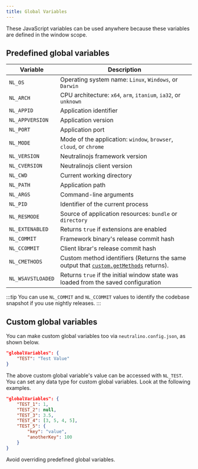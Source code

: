 ```yaml
---
title: Global Variables
---
```


These JavaScript variables can be used anywhere because these variables are defined in the window scope.

## Predefined global variables

| Variable      | Description                                                   |
| --- | --- |
| `NL_OS`       | Operating system name: `Linux`, `Windows`, or `Darwin`        |
| `NL_ARCH`     | CPU architecture: `x64`, `arm`, `itanium`, `ia32`, or `unknown`        |
| `NL_APPID`    | Application identifier                                        |
| `NL_APPVERSION` | Application version                                         |
| `NL_PORT`     | Application port                                              |
| `NL_MODE`     | Mode of the application: `window`, `browser`, `cloud`, or `chrome`      |
| `NL_VERSION`  | Neutralinojs framework version                                   |
| `NL_CVERSION`  | Neutralinojs client version                                  |
| `NL_CWD`      | Current working directory                                     |
| `NL_PATH`     | Application path                                              |
| `NL_ARGS`     | Command-line arguments                                        |
| `NL_PID`      | Identifier of the current process                             |
| `NL_RESMODE`  | Source of application resources: `bundle` or `directory`      |
| `NL_EXTENABLED` | Returns `true` if extensions are enabled     |
| `NL_COMMIT` | Framework binary's release commit hash     |
| `NL_CCOMMIT` | Client librar's release commit hash     |
| `NL_CMETHODS` | Custom method identifiers (Returns the same output that [`custom.getMethods`](custom.md#customgetmethods) returns). |
| `NL_WSAVSTLOADED` | Returns `true` if the initial window state was loaded from the saved configuration |

:::tip
You can use `NL_COMMIT` and `NL_CCOMMIT` values to identify the codebase snapshot if you use nightly releases.
:::


## Custom global variables

You can make custom global variables too via `neutralino.config.json`, as shown
below.

```json
"globalVariables": {
    "TEST": "Test Value"
}
```

The above custom global variable's value can be accessed with `NL_TEST`. You can set any data type for
custom global variables. Look at the following examples.

```json
"globalVariables": {
    "TEST_1": 1,
    "TEST_2": null,
    "TEST_3": 3.5,
    "TEST_4": [3, 5, 4, 5],
    "TEST_5": {
        "key": "value",
        "anotherKey": 100
    }
}
```

Avoid overriding predefined global variables.

